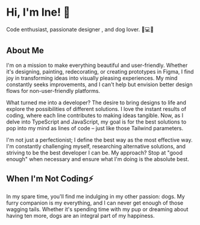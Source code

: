 # Hi, I'm Ine! 👋

Code enthusiast, passionate designer , and dog lover. 🎨💻🐾

## About Me

I'm on a mission to make everything beautiful and user-friendly. Whether it's designing, painting, redecorating, or creating prototypes in Figma, I find joy in transforming ideas into visually pleasing experiences. My mind constantly seeks improvements, and I can't help but envision better design flows for non-user-friendly platforms.

What turned me into a developer? The desire to bring designs to life and explore the possibilities of different solutions. I love the instant results of coding, where each line contributes to making ideas tangible. Now, as I delve into TypeScript and JavaScript, my goal is for the best solutions to pop into my mind as lines of code – just like those Tailwind parameters.

I'm not just a perfectionist; I define the best way as the most effective way. I'm constantly challenging myself, researching alternative solutions, and striving to be the best developer I can be. My approach? Stop at "good enough" when necessary and ensure what I'm doing is the absolute best.

## When I'm Not Coding⚡

In my spare time, you'll find me indulging in my other passion: dogs. My furry companion is my everything, and I can never get enough of those wagging tails. Whether it's spending time with my pup or dreaming about having ten more, dogs are an integral part of my happiness.
